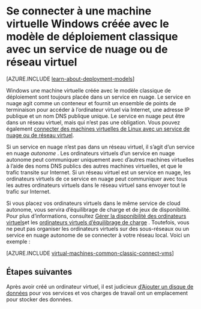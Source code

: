 <properties
    pageTitle="Connecter les ordinateurs virtuels de Windows dans un service en nuage | Microsoft Azure"
    description="Connecter une machine virtuelle Windows créée avec le modèle classique de déploiement d’un service en nuage Azure ou d’un réseau virtuel."
    services="virtual-machines-windows"
    documentationCenter=""
    authors="cynthn"
    manager="timlt"
    editor=""
    tags="azure-service-management"/>

<tags
    ms.service="virtual-machines-windows"
    ms.workload="infrastructure-services"
    ms.tgt_pltfrm="vm-windows"
    ms.devlang="na"
    ms.topic="article"
    ms.date="09/27/2016"
    ms.author="cynthn"/>

# <a name="connect-windows-virtual-machines-created-with-the-classic-deployment-model-with-a-virtual-network-or-cloud-service"></a>Se connecter à une machine virtuelle Windows créée avec le modèle de déploiement classique avec un service de nuage ou de réseau virtuel

[AZURE.INCLUDE [learn-about-deployment-models](../../includes/learn-about-deployment-models-classic-include.md)]

Windows une machine virtuelle créée avec le modèle classique de déploiement sont toujours placée dans un service en nuage. Le service en nuage agit comme un conteneur et fournit un ensemble de points de terminaison pour accéder à l’ordinateur virtuel via Internet, une adresse IP publique et un nom DNS publique unique. Le service en nuage peut être dans un réseau virtuel, mais qui n’est pas une obligation. Vous pouvez également [connecter des machines virtuelles de Linux avec un service de nuage ou de réseau virtuel](virtual-machines-linux-classic-connect-vms.md).

Si un service en nuage n’est pas dans un réseau virtuel, il s’agit d’un service en nuage *autonome* . Les ordinateurs virtuels d’un service en nuage autonome peut communiquer uniquement avec d’autres machines virtuelles à l’aide des noms DNS publics des autres machines virtuelles, et que le trafic transite sur Internet. Si un réseau virtuel est un service en nuage, les ordinateurs virtuels de ce service en nuage peut communiquer avec tous les autres ordinateurs virtuels dans le réseau virtuel sans envoyer tout le trafic sur Internet.

Si vous placez vos ordinateurs virtuels dans le même service de cloud autonome, vous servira d’équilibrage de charge et de jeux de disponibilité. Pour plus d’informations, consultez [Gérer la disponibilité des ordinateurs virtuels](virtual-machines-windows-manage-availability.md)et les [ordinateurs virtuels d’équilibrage de charge](virtual-machines-windows-load-balance.md) . Toutefois, vous ne peut pas organiser les ordinateurs virtuels sur des sous-réseaux ou un service en nuage autonome de se connecter à votre réseau local. Voici un exemple :

[AZURE.INCLUDE [virtual-machines-common-classic-connect-vms](../../includes/virtual-machines-common-classic-connect-vms.md)]

## <a name="next-steps"></a>Étapes suivantes

Après avoir créé un ordinateur virtuel, il est judicieux [d’Ajouter un disque de données](virtual-machines-windows-classic-attach-disk.md) pour vos services et vos charges de travail ont un emplacement pour stocker des données. 
